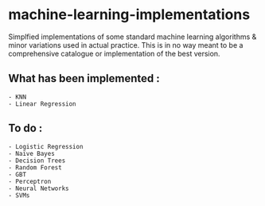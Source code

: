 # machine-learning-implementations

Simplfied implementations of some standard machine learning algorithms & minor variations used in actual practice.
This is in no way meant to be a comprehensive catalogue or implementation of the best version.

## What has been implemented :

    - KNN
    - Linear Regression  


## To do :
    - Logistic Regression
    - Naïve Bayes  
    - Decision Trees
    - Random Forest
    - GBT
    - Perceptron  
    - Neural Networks  
    - SVMs 


